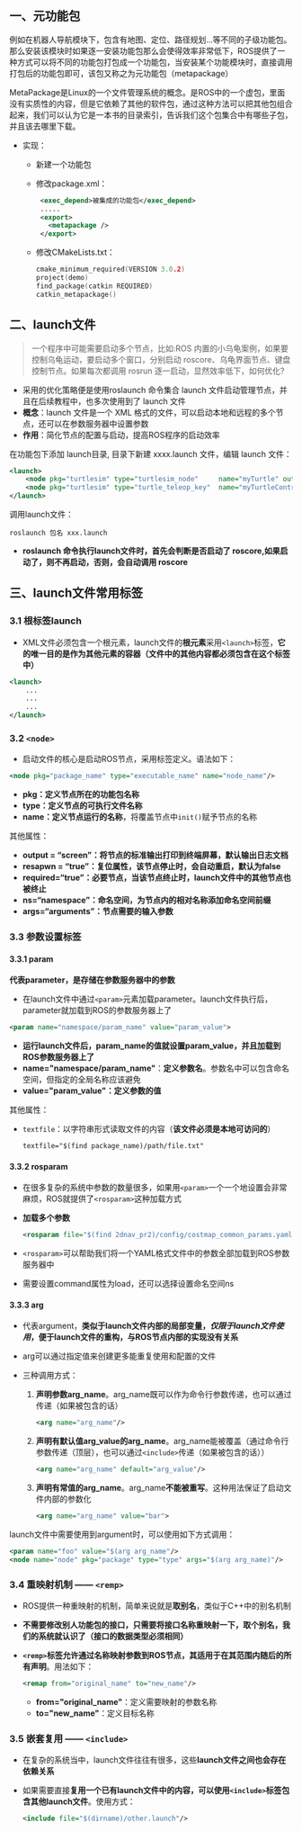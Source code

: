 ## 一、元功能包

例如在机器人导航模块下，包含有地图、定位、路径规划…等不同的子级功能包。那么安装该模块时如果逐一安装功能包那么会使得效率非常低下，ROS提供了一种方式可以将不同的功能包打包成一个功能包，当安装某个功能模块时，直接调用打包后的功能包即可，该包又称之为元功能包（metapackage）

MetaPackage是Linux的一个文件管理系统的概念。是ROS中的一个虚包，里面没有实质性的内容，但是它依赖了其他的软件包，通过这种方法可以把其他包组合起来，我们可以认为它是一本书的目录索引，告诉我们这个包集合中有哪些子包，并且该去哪里下载。

- 实现：

	- 新建一个功能包

	- 修改package.xml：

		```xml
		 <exec_depend>被集成的功能包</exec_depend>
		 .....
		 <export>
		   <metapackage />
		 </export>
		```

	- 修改CMakeLists.txt：

		```c++
		cmake_minimum_required(VERSION 3.0.2)
		project(demo)
		find_package(catkin REQUIRED)
		catkin_metapackage()
		
		```

## 二、launch文件

> 一个程序中可能需要启动多个节点，比如:ROS 内置的小乌龟案例，如果要控制乌龟运动，要启动多个窗口，分别启动 roscore、乌龟界面节点、键盘控制节点。如果每次都调用 rosrun 逐一启动，显然效率低下，如何优化?

- 采用的优化策略便是使用roslaunch 命令集合 launch 文件启动管理节点，并且在后续教程中，也多次使用到了 launch 文件
- **概念**：launch 文件是一个 XML 格式的文件，可以启动本地和远程的多个节点，还可以在参数服务器中设置参数
- **作用**：简化节点的配置与启动，提高ROS程序的启动效率

在功能包下添加 launch目录, 目录下新建 xxxx.launch 文件，编辑 launch 文件：

```xml
<launch>
    <node pkg="turtlesim" type="turtlesim_node"     name="myTurtle" output="screen" />
    <node pkg="turtlesim" type="turtle_teleop_key"  name="myTurtleContro" output="screen" />
</launch>

```

调用launch文件：

```shell
roslaunch 包名 xxx.launch
```

- **roslaunch 命令执行launch文件时，首先会判断是否启动了 roscore,如果启动了，则不再启动，否则，会自动调用 roscore**

## 三、launch文件常用标签

### 3.1 根标签launch

- XML文件必须包含一个根元素，launch文件的**根元素**采用`<launch>`标签，**它的唯一目的是作为其他元素的容器（文件中的其他内容都必须包含在这个标签中）**

```xml
<launch>
    ...
    ...
    ...
</launch>
```

### 3.2 `<node>`

- 启动文件的核心是启动ROS节点，采用<node>标签定义。语法如下：

```xml
<node pkg="package_name" type="executable_name" name="node_name"/>
```

- **pkg：定义节点所在的功能包名称**
- **type：定义节点的可执行文件名称**
- **name：定义节点运行的名称**，将覆盖节点中`init()`赋予节点的名称

其他属性：

- **output = “screen”：将节点的标准输出打印到终端屏幕，默认输出日志文档**
- **resapwn = “true”：复位属性，该节点停止时，会自动重启，默认为false**
- **required=“true”：必要节点，当该节点终止时，launch文件中的其他节点也被终止**
- **ns=“namespace”：命名空间，为节点内的相对名称添加命名空间前缀**
- **args=“arguments”：节点需要的输入参数**

### 3.3 参数设置标签

#### 3.3.1 param

**代表parameter，是存储在参数服务器中的参数**

- 在launch文件中通过`<param>`元素加载parameter。launch文件执行后，parameter就加载到ROS的参数服务器上了

```xml
<param name="namespace/param_name" value="param_value">
```

- **运行launch文件后，param_name的值就设置param_value，并且加载到ROS参数服务器上了**
- **name="namespace/param_name"**：**定义参数名**。参数名中可以包含命名空间，但指定的全局名称应该避免
- **value="param_value"：定义参数的值**

其他属性：

- `textfile`：以字符串形式读取文件的内容（**该文件必须是本地可访问的**）

	```xml
	textfile="$(find package_name)/path/file.txt"
	```

#### 3.3.2 rosparam

- 在很多复杂的系统中参数的数量很多，如果用`<param>`一个一个地设置会非常麻烦，ROS就提供了`<rosparam>`这种加载方式

- **加载多个参数**

	```xml
	<rosparam file="$(find 2dnav_pr2)/config/costmap_common_params.yaml" command="load" ns="local_costmap"/>
	```

- `<rosparam>`可以帮助我们将一个YAML格式文件中的参数全部加载到ROS参数服务器中

- 需要设置command属性为load，还可以选择设置命名空间ns

#### 3.3.3 arg

- 代表argument，**类似于launch文件内部的局部变量，*仅限于launch文件使用*，便于launch文件的重构，与ROS节点内部的实现没有关系**

- arg可以通过指定值来创建更多能重复使用和配置的文件

- 三种调用方式：

	1. **声明参数arg_name**。arg_name既可以作为命令行参数传递，也可以通过<include>传递（如果被包含的话）

		```xml
		<arg name="arg_name"/>
		```

	2. **声明有默认值arg_value的arg_name**。arg_name能被覆盖（通过命令行参数传递（顶层），也可以通过`<include>`传递（如果被包含的话））

		```xml
		<arg name="arg_name" default="arg_value"/>
		```

	3. **声明有常值的arg_name**。arg_name**不能被重写**。这种用法保证了启动文件内部的参数化

		```xml
		<arg name="arg_name" value="bar">
		```

launch文件中需要使用到argument时，可以使用如下方式调用：

```xml
<param name="foo" value="$(arg arg_name"/>
<node name="node" pkg="package" type="type" args="$(arg arg_name)"/>
```

### 3.4 重映射机制 —— `<remp>`

- ROS提供一种重映射的机制，简单来说就是**取别名**，类似于C++中的别名机制

- **不需要修改别人功能包的接口，只需要将接口名称重映射一下，取个别名，我们的系统就认识了（接口的数据类型必须相同）**

- **`<remp>`标签允许通过名称映射参数到ROS节点，其适用于在其范围内随后的所有声明**。用法如下：

	```xml
	<remap from="original_name" to="new_name"/>
	```

	- **from="original_name"**：定义需要映射的参数名称
	- **to="new_name"**：定义目标名称

### 3.5 嵌套复用 —— `<include>`

- 在复杂的系统当中，launch文件往往有很多，这些**launch文件之间也会存在依赖关系**

- 如果需要直接**复用一个已有launch文件中的内容，可以使用`<include>`标签包含其他launch文件**。使用方式：

	```xml
	<include file="$(dirname)/other.launch"/>
	```

	































